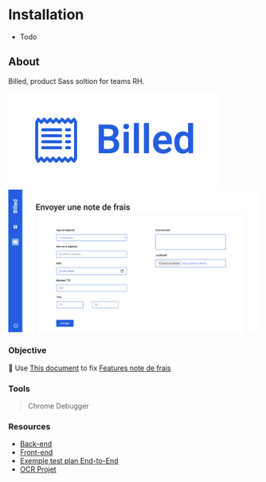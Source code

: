 # Installation

- Todo

## About

Billed, product Sass soltion for teams RH.

<img src="./logoBilled.png"/>
<img src="./interfaceBilled.png"/>

### Objective

🚧 Use [This document](https://course.oc-static.com/projects/DA+JSR_P9/Billed+-+Description+pratique+des+besoins+-.pdf) to fix [Features note de frais](https://s3.eu-west-1.amazonaws.com/course.oc-static.com/projects/DA+JSR_P9/Billed+-+Description+des+fonctionnalite%CC%81s.pdf)

### Tools

> Chrome Debugger

### Resources

- [Back-end](https://github.com/OpenClassrooms-Student-Center/Billed-app-FR-back)
- [Front-end](https://github.com/OpenClassrooms-Student-Center/Billed-app-FR-Front)
- [Exemple test plan End-to-End](https://view.officeapps.live.com/op/view.aspx?src=https%3A%2F%2Fcourse.oc-static.com%2Fprojects%2FDA%2BJSR_P9%2FBilled%2B-%2BE2E%2Bparcours%2Badministrateur.docx&wdOrigin=BROWSELINK)
- [OCR Projet](https://openclassrooms.com/fr/paths/314/projects/809/assignment)
